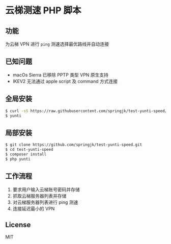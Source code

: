 # 云梯测速 PHP 脚本
## 功能
为云梯 VPN 进行 `ping` 测速选择最优路线并自动连接

## 已知问题
* macOs Sierra 已移除 PPTP 类型 VPN 原生支持
* IKEV2 无法通过 apple script 及 command 方式连接

## 全局安装
``` bash
$ curl -sS https://raw.githubusercontent.com/springjk/test-yunti-speed/master/installer | php
$ yunti
```

## 局部安装
``` bash
$ git clone https://github.com/springjk/test-yunti-speed.git
$ cd test-yunti-speed
$ composer install
$ php yunti
```

## 工作流程
1. 要求用户输入云梯账号密码并存储
2. 抓取云梯服务器列表并存储
3. 对云梯服务器列表进行 ping 测速
4. 连接延迟最小的 VPN

## License
MIT